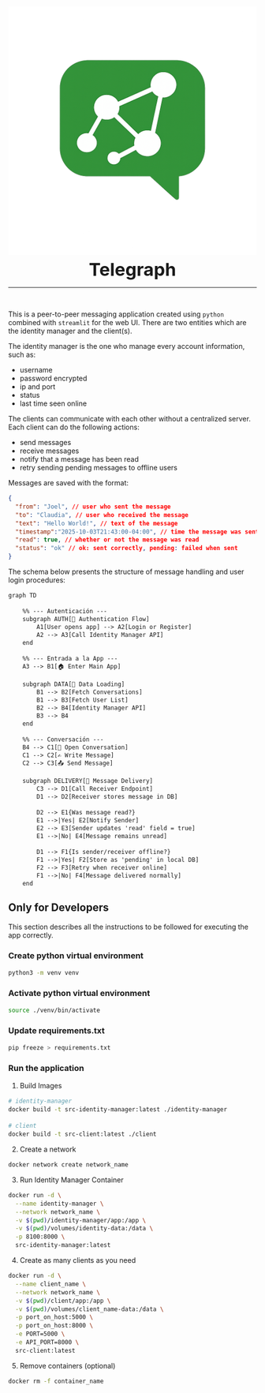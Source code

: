 <div style="text-align:center">
  <img src="src/client/app/static/images/logo_no_bg.png" alt="Telegraph" style="width:600px; margin-bottom:0px;">
  <div style="font-size:36px; font-weight:bold; margin-top:4px;">Telegraph</div>
</div>

<hr>
<br>

This is a peer-to-peer messaging application created using `python` combined with `streamlit` for the web UI. There are two entities which are the identity manager and the client(s).

The identity manager is the one who manage every account information, such as:

- username
- password encrypted
- ip and port
- status
- last time seen online

The clients can communicate with each other without a centralized server. Each client can do the following actions:

- send messages
- receive messages
- notify that a message has been read
- retry sending pending messages to offline users

Messages are saved with the format:
```json
{
  "from": "Joel", // user who sent the message
  "to": "Claudia", // user who received the message
  "text": "Hello World!", // text of the message
  "timestamp":"2025-10-03T21:43:00-04:00", // time the message was sent
  "read": true, // whether or not the message was read
  "status": "ok" // ok: sent correctly, pending: failed when sent
}
```

The schema below presents the structure of message handling and user login procedures:

```mermaid
graph TD

    %% --- Autenticación ---
    subgraph AUTH[🔐 Authentication Flow]
        A1[User opens app] --> A2[Login or Register]
        A2 --> A3[Call Identity Manager API]
    end

    %% --- Entrada a la App ---
    A3 --> B1[🏠 Enter Main App]

    subgraph DATA[📂 Data Loading]
        B1 --> B2[Fetch Conversations]
        B1 --> B3[Fetch User List]
        B2 --> B4[Identity Manager API]
        B3 --> B4
    end

    %% --- Conversación ---
    B4 --> C1[💬 Open Conversation]
    C1 --> C2[✍️ Write Message]
    C2 --> C3[📤 Send Message]

    subgraph DELIVERY[📡 Message Delivery]
        C3 --> D1[Call Receiver Endpoint]
        D1 --> D2[Receiver stores message in DB]

        D2 --> E1{Was message read?}
        E1 -->|Yes| E2[Notify Sender]
        E2 --> E3[Sender updates 'read' field = true]
        E1 -->|No| E4[Message remains unread]

        D1 --> F1{Is sender/receiver offline?}
        F1 -->|Yes| F2[Store as 'pending' in local DB]
        F2 --> F3[Retry when receiver online]
        F1 -->|No| F4[Message delivered normally]
    end

```

## Only for Developers
This section describes all the instructions to be followed for executing 
the app correctly.

### Create python virtual environment
```bash
python3 -m venv venv
```

### Activate python virtual environment
```bash
source ./venv/bin/activate
```

### Update requirements.txt
```bash
pip freeze > requirements.txt
```

### Run the application

1. Build Images
```bash
# identity-manager
docker build -t src-identity-manager:latest ./identity-manager

# client
docker build -t src-client:latest ./client
```

2. Create a network
```bash
docker network create network_name
```

3. Run Identity Manager Container
```bash
docker run -d \
  --name identity-manager \
  --network network_name \
  -v $(pwd)/identity-manager/app:/app \
  -v $(pwd)/volumes/identity-data:/data \
  -p 8100:8000 \
  src-identity-manager:latest
```

4. Create as many clients as you need
```bash
docker run -d \
  --name client_name \
  --network network_name \
  -v $(pwd)/client/app:/app \
  -v $(pwd)/volumes/client_name-data:/data \
  -p port_on_host:5000 \
  -p port_on_host:8000 \
  -e PORT=5000 \
  -e API_PORT=8000 \
  src-client:latest
```

5. Remove containers (optional)
```bash
docker rm -f container_name
```